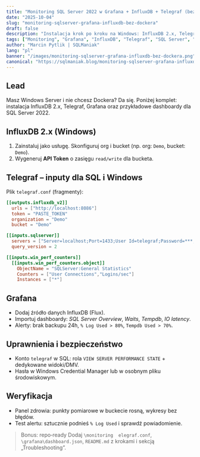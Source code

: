 ```yaml
---
title: "Monitoring SQL Server 2022 w Grafana + InfluxDB + Telegraf (bez Dockera)"
date: "2025-10-04"
slug: "monitoring-sqlserver-grafana-influxdb-bez-dockera"
draft: false
description: "Instalacja krok po kroku na Windows: InfluxDB 2.x, Telegraf i Grafana, plus gotowe dashboardy i alerty pod SQL Server 2022."
tags: ["Monitoring", "Grafana", "InfluxDB", "Telegraf", "SQL Server", "Windows"]
author: "Marcin Pytlik | SQLManiak"
lang: "pl"
banner: "/images/monitoring-sqlserver-grafana-influxdb-bez-dockera.png"
canonical: "https://sqlmaniak.blog/monitoring-sqlserver-grafana-influxdb-bez-dockera"
---
```


Lead
----
Masz Windows Server i nie chcesz Dockera? Da się. Poniżej komplet: instalacja InfluxDB 2.x, Telegraf, Grafana oraz przykładowe dashboardy dla SQL Server 2022.

## InfluxDB 2.x (Windows)
1. Zainstaluj jako usługę. Skonfiguruj org i bucket (np. org: `Demo`, bucket: `Demo`).  
2. Wygeneruj **API Token** o zasięgu `read/write` dla bucketa.

## Telegraf – inputy dla SQL i Windows
Plik `telegraf.conf` (fragmenty):
```toml
[[outputs.influxdb_v2]]
  urls = ["http://localhost:8086"]
  token = "PASTE_TOKEN"
  organization = "Demo"
  bucket = "Demo"

[[inputs.sqlserver]]
  servers = ["Server=localhost;Port=1433;User Id=telegraf;Password=***;app name=Telegraf"]
  query_version = 2

[[inputs.win_perf_counters]]
  [[inputs.win_perf_counters.object]]
    ObjectName = "SQLServer:General Statistics"
    Counters = ["User Connections","Logins/sec"]
    Instances = ["*"]
```

## Grafana
- Dodaj źródło danych InfluxDB (Flux).  
- Importuj dashboardy: *SQL Server Overview*, *Waits*, *Tempdb*, *IO latency*.
- Alerty: brak backupu 24h, `% Log Used > 80%`, `Tempdb Used > 70%`.

## Uprawnienia i bezpieczeństwo
- Konto `telegraf` w SQL: rola `VIEW SERVER PERFORMANCE STATE` + dedykowane widoki/DMV.  
- Hasła w Windows Credential Manager lub w osobnym pliku środowiskowym.

## Weryfikacja
- Panel zdrowia: punkty pomiarowe w buckecie rosną, wykresy bez błędów.  
- Test alertu: sztucznie podnieś `% Log Used` i sprawdź powiadomienie.

> Bonus: repo‑ready
Dodaj `\monitoring	elegraf.conf`, `\grafana\dashboard.json`, `README.md` z krokami i sekcją „Troubleshooting”.
